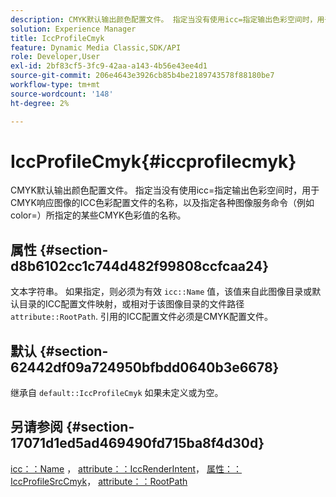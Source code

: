 ```yaml
---
description: CMYK默认输出颜色配置文件。 指定当没有使用icc=指定输出色彩空间时，用于CMYK响应图像的ICC色彩配置文件的名称，以及指定各种图像服务命令（例如color=）所指定的某些CMYK色彩值的名称。
solution: Experience Manager
title: IccProfileCmyk
feature: Dynamic Media Classic,SDK/API
role: Developer,User
exl-id: 2bf83cf5-3fc9-42aa-a143-4b56e43ee4d1
source-git-commit: 206e4643e3926cb85b4be2189743578f88180be7
workflow-type: tm+mt
source-wordcount: '148'
ht-degree: 2%

---
```


# IccProfileCmyk{#iccprofilecmyk}

CMYK默认输出颜色配置文件。 指定当没有使用icc=指定输出色彩空间时，用于CMYK响应图像的ICC色彩配置文件的名称，以及指定各种图像服务命令（例如color=）所指定的某些CMYK色彩值的名称。

## 属性 {#section-d8b6102cc1c744d482f99808ccfcaa24}

文本字符串。 如果指定，则必须为有效 `icc::Name` 值，该值来自此图像目录或默认目录的ICC配置文件映射，或相对于该图像目录的文件路径 `attribute::RootPath`. 引用的ICC配置文件必须是CMYK配置文件。

## 默认 {#section-62442df09a724950bfbdd0640b3e6678}

继承自 `default::IccProfileCmyk` 如果未定义或为空。

## 另请参阅 {#section-17071d1ed5ad469490fd715ba8f4d30d}

[icc：：Name](../../../../../is-api/image-catalog/image-serving-api-ref/c-image-catalog-reference/c-icc-profile-map-reference/r-name-icc.md#reference-9e7d3c8e35434981a3dfac66b8946cbe) ， [attribute：：IccRenderIntent](../../../../../is-api/image-catalog/image-serving-api-ref/c-image-catalog-reference/c-attributes-reference/r-iccrenderintent.md#reference-012f207f28bd4406a5368d23ed95a51f)， [属性：：IccProfileSrcCmyk](../../../../../is-api/image-catalog/image-serving-api-ref/c-image-catalog-reference/c-attributes-reference/r-iccprofilesrccmyk.md#reference-b57196dfe5db41fe88bd0828ed4ec728)， [attribute：：RootPath](../../../../../is-api/image-catalog/image-serving-api-ref/c-image-catalog-reference/c-attributes-reference/r-rootpath.md#reference-17d57e5967be403b8408fa7214017494)
